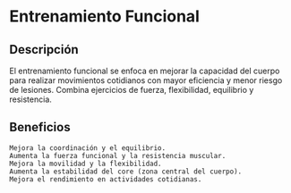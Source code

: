 # Entrenamiento Funcional

## Descripción

El entrenamiento funcional se enfoca en mejorar la capacidad del cuerpo para realizar movimientos cotidianos con mayor eficiencia y menor riesgo de lesiones. Combina ejercicios de fuerza, flexibilidad, equilibrio y resistencia.

## Beneficios

    Mejora la coordinación y el equilibrio.
    Aumenta la fuerza funcional y la resistencia muscular.
    Mejora la movilidad y la flexibilidad.
    Aumenta la estabilidad del core (zona central del cuerpo).
    Mejora el rendimiento en actividades cotidianas.